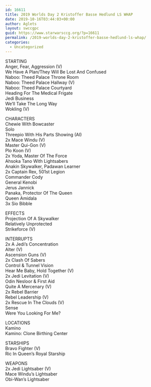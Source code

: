 ```yaml
---
id: 16611
title: 2019 Worlds Day 2 Kristoffer Basse Hedlund LS WHAP
date: 2019-10-16T03:44:03+00:00
author: Aglets
layout: swccgpc
guid: https://www.starwarsccg.org/?p=16611
permalink: /2019-worlds-day-2-kristoffer-basse-hedlund-ls-whap/
categories:
  - Uncategorized
---
```

STARTING  
Anger, Fear, Aggression (V)  
We Have A Plan/They Will Be Lost And Confused  
Naboo: Theed Palace Throne Room  
Naboo: Theed Palace Hallway (V)  
Naboo: Theed Palace Courtyard  
Heading For The Medical Frigate  
Jedi Business  
We’ll Take The Long Way  
Wokling (V)

CHARACTERS  
Chewie With Bowcaster  
Solo  
Threepio With His Parts Showing (AI)  
2x Mace Windu (V)  
Master Qui-Gon (V)  
Plo Koon (V)  
2x Yoda, Master Of The Force  
Ahsoka Tano With Lightsabers  
Anakin Skywalker, Padawan Learner  
2x Captain Rex, 501st Legion  
Commander Cody  
General Kenobi  
Jerus Jannick  
Panaka, Protector Of The Queen  
Queen Amidala  
3x Sio Bibble

EFFECTS  
Projection Of A Skywalker  
Relatively Unprotected  
Strikeforce (V)

INTERRUPTS  
2x A Jedi’s Concentration  
Alter (V)  
Ascension Guns (V)  
2x Clash Of Sabers  
Control & Tunnel Vision  
Hear Me Baby, Hold Together (V)  
2x Jedi Levitation (V)  
Odin Nesloor & First Aid  
Quite A Mercenary (V)  
2x Rebel Barrier  
Rebel Leadership (V)  
2x Rescue In The Clouds (V)  
Sense  
Were You Looking For Me?

LOCATIONS  
Kamino  
Kamino: Clone Birthing Center

STARSHIPS  
Bravo Fighter (V)  
Ric In Queen’s Royal Starship

WEAPONS  
2x Jedi Lightsaber (V)  
Mace Windu’s Lightsaber  
Obi-Wan’s Lightsaber